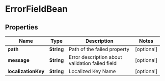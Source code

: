 
# ErrorFieldBean

## Properties
Name | Type | Description | Notes
------------ | ------------- | ------------- | -------------
**path** | **String** | Path of the failed property |  [optional]
**message** | **String** | Error description about validation failed field |  [optional]
**localizationKey** | **String** | Localized Key Name |  [optional]



